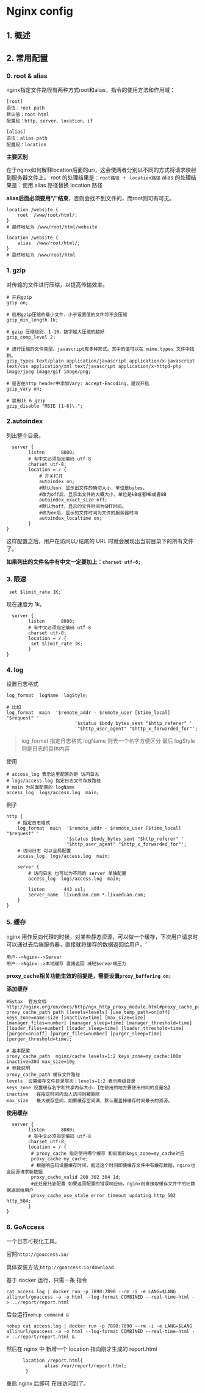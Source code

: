 # Nginx config

## 1. 概述



## 2. 常用配置

### 0. root & alias

nginx指定文件路径有两种方式root和alias，指令的使用方法和作用域：

```shell
[root]
语法：root path
默认值：root html
配置段：http、server、location、if

[alias]
语法：alias path
配置段：location
```

**主要区别**

在于nginx如何解释location后面的uri，这会使两者分别以不同的方式将请求映射到服务器文件上。
root 的处理结果是：`root路径 ＋ location路径`
alias 的处理结果是：使用 alias 路径替换 location 路径

**alias后面必须要用“/”结束**，否则会找不到文件的，而root则可有可无。

```shell
location /website {
	root  /www/root/html/;
}
# 最终地址为 /www/root/html/website
```

```shell
location /website {
	alias  /www/root/html/;
}
# 最终地址为 /www/root/html
```





### 1. gzip

对传输的文件进行压缩，以提高传输效率。

```shell
# 开启gzip
gzip on;

# 启用gzip压缩的最小文件，小于设置值的文件将不会压缩
gzip_min_length 1k;

# gzip 压缩级别，1-10，数字越大压缩的越好
gzip_comp_level 2;

# 进行压缩的文件类型。javascript有多种形式。其中的值可以在 mime.types 文件中找到。
gzip_types text/plain application/javascript application/x-javascript text/css application/xml text/javascript application/x-httpd-php image/jpeg image/gif image/png;

# 是否在http header中添加Vary: Accept-Encoding，建议开启
gzip_vary on;

# 禁用IE 6 gzip
gzip_disable "MSIE [1-6]\.";
```



### 2.autoindex

列出整个目录。

```shell
  server {
        listen      8080;
        # 有中文必须指定编码 utf-8
        charset utf-8;
        location = / {
        	# 开关打开
            autoindex on;
            #默认为on，显示出文件的确切大小，单位是bytes。
 			#改为off后，显示出文件的大概大小，单位是kB或者MB或者GB
            autoindex_exact_size off;
            #默认为off，显示的文件时间为GMT时间。
            #改为on后，显示的文件时间为文件的服务器时间
            autoindex_localtime on;
        }
}
```

这样配置之后，用户在访问以`/`结尾的 URL 时就会展现出当前目录下的所有文件了。

**如果列出的文件名中有中文一定要加上：`charset utf-8;`**



### 3. 限速

```shell
 set $limit_rate 1K;
```

现在速度为 1k。

```shell
  server {
        listen      8080;
        # 有中文必须指定编码 utf-8
        charset utf-8;
        location = / {
         set $limit_rate 1K;
        }
}
```



### 4. log

设置日志格式

```shell
log_format  logName  logStyle;
                     	 
# 比如 
log_format  main  '$remote_addr - $remote_user [$time_local] "$request" '
                      	 '$status $body_bytes_sent "$http_referer" '
                     	 '"$http_user_agent" "$http_x_forwarded_for"';
```

> log_format 指定日志格式 logName 则去一个名字方便区分 最后 logStyle 则是日志的具体内容



使用

```shell
# access_log 表示这里配置的是 访问日志
# logs/access.log 指定日志文件存放路径
# main 为前面配置的 logName
access_log  logs/access.log  main;
```



例子

```shell
http {
	# 指定日志格式
    log_format  main  '$remote_addr - $remote_user [$time_local] "$request" '
                      '$status $body_bytes_sent "$http_referer" '
                     '"$http_user_agent" "$http_x_forwarded_for"';
	# 访问日志 可以全局配置
    access_log  logs/access.log  main;

    server {
    	# 访问日志 也可以为不同的 server 单独配置
    	access_log  logs/access.log  main;
    
        listen       443 ssl;
        server_name  lixueduan.com *.lixueduan.com;
	}
}

```



### 5. 缓存

nginx 用作反向代理的时候，对某些静态资源，可以做一个缓存，下次用户请求时可以通过去后端服务器，直接就将缓存的数据返回给用户。‘

```shell
用户-->Nginx-->Server
用户-->Nginx-->本地缓存 直接返回 减轻Server端压力
```

**proxy_cache相关功能生效的前提是，需要设置`proxy_buffering on;`**

**添加缓存**

```shell
#Sytax 	官方文档 http://nginx.org/en/docs/http/ngx_http_proxy_module.html#proxy_cache_path
proxy_cache_path path [levels=levels] [use_temp_path=on|off] keys_zone=name:size [inactive=time] [max_size=size] [manager_files=number] [manager_sleep=time] [manager_threshold=time] [loader_files=number] [loader_sleep=time] [loader_threshold=time] [purger=on|off] [purger_files=number] [purger_sleep=time] [purger_threshold=time];

# 基本配置
proxy_cache_path  nginx/cache levels=1:2 keys_zone=my_cache:100m inactive=30d max_size=10g 
# 参数说明
proxy_cache_path 缓存文件路径
levels  设置缓存文件目录层次；levels=1:2 表示两级目录
keys_zone 设置缓存名字和共享内存大小.【在使用的地方要使用相同的变量名】
inactive   在指定时间内没人访问则被删除
max_size   最大缓存空间，如果缓存空间满，默认覆盖掉缓存时间最长的资源。
```

**使用缓存**

```shell
  server {
        listen      8080;
        # 有中文必须指定编码 utf-8
        charset utf-8;
        location = / {
         # proxy_cache 指定使用哪个缓存 和前面的keys_zone=my_cache对应
         proxy_cache my_cache;
         # 根据响应码设置缓存时间，超过这个时间即使缓存文件中有缓存数据，nginx也会回源请求新数据
         proxy_cache_valid 200 302 304 1d;
         #此处是托底配置 如果返回配置的错误响应码，nginx则直接取缓存文件中的旧数据返回给用户
         proxy_cache_use_stale error timeout updating http_502 http_504;
        }
}
```





### 6. GoAccess

一个日志可视化工具。

官网`http://goaccess.io/`

具体安装方法,`http://goaccess.io/download`



基于 docker 运行，只需一条 指令

```shell
cat access.log | docker run -p 7890:7890 --rm -i -e LANG=$LANG allinurl/goaccess -a -o html --log-format COMBINED --real-time-html - > ../report/report.html
```

后台运行`nohup command &`

```shell
nohup cat access.log | docker run -p 7890:7890 --rm -i -e LANG=$LANG allinurl/goaccess -a -o html --log-format COMBINED --real-time-html - > ../report/report.html &
```

然后在 nginx 中 新增一个 location 指向刚才生成的 report.html

```shell
      location /report.html{
              alias /var/report/report.html;
       }
```



重启 nginx 后即可 在线访问到了。





